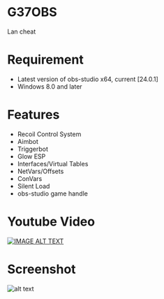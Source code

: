 # G37OBS
Lan cheat

# Requirement
* Latest version of obs-studio x64, current [24.0.1]
* Windows 8.0 and later

# Features
* Recoil Control System
* Aimbot
* Triggerbot
* Glow ESP
* Interfaces/Virtual Tables
* NetVars/Offsets
* ConVars
* Silent Load
* obs-studio game handle

# Youtube Video
[![IMAGE ALT TEXT](https://i.ytimg.com/vi/HlUdNrAy_pc/maxresdefault.jpg)](https://www.youtube.com/watch?v=HlUdNrAy_pc "G37OBS - LANHACK")

# Screenshot
![alt text](https://i.imgur.com/zGqc2ri.png)
